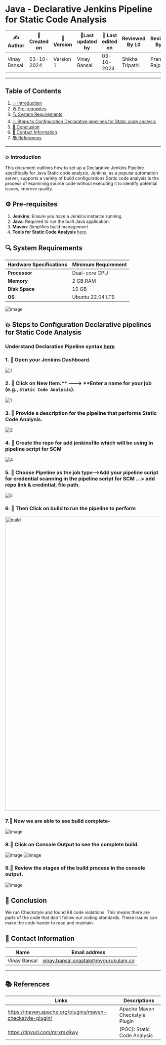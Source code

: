 # Java - Declarative Jenkins Pipeline for Static Code Analysis


| ✍️Author      | 📅Created on  |📌 Version    | 📝Last updated by |📅 Last edited on |Reviewed By L0 | Reviewed By L1 | Reviewed By L2 |
|-------------|-------------|------------|-----------------|----------------|----|-----|-----|
| Vinay Bansal | 03-10-2024  | Version 1  | Vinay Bansal    | 03-10-2024     |Shikha Tripathi|	Pramod Rajput|	Ashwani

---
## Table of Contents
1. [💥 Introduction](#-introduction)
2. [⚙ Pre-requisites](#-pre-requisites)
3. [🔍 System Requirements](#-system-requirements)
4. [💥 Steps to Configuration Declarative pipelines for Static code analysis](#-steps-to-configuration-declarative-pipelines-for-static-code-analysis)
5. [📛 Conclusion](#-conclusion)
6. [📧 Contact Information](#-contact-information)
7. [📚 References](#-references)

---
### 💥 Introduction
This document outlines how to set up a Declarative Jenkins Pipeline specifically for Java Static code analysis. Jenkins, as a popular automation server, supports a variety of build configurations.Static code analysis is the process of examining source code without executing it to identify potential issues, improve quality.


## ⚙ Pre-requisites
1. **Jenkins**: Ensure you have a Jenkins instance running.
2. **Java**: Required to run the built Java application.
3. **Maven**: Simplifies build management
4. **Tools for Static Code Analysis** [here](https://github.com/mygurukulam-p10/Documentation-P10-Snaatak/tree/main/Application%20CI%20Design/Java%20CI%20checks/Static%20Code%20Analysis%20Doc).

## 🔍 System Requirements
| Hardware Specifications | Minimum Requirement  |
|-------------------|---------------------------|
| **Processor**     | Dual-core CPU             | 
| **Memory**        | 2 GB RAM                  | 
| **Disk Space**    | 10 GB                      | 
| **OS**            |Ubuntu 22.04 LTS           |

![image](https://github.com/user-attachments/assets/5cf827f1-be38-4711-95ca-ffbe432b80cd)

## 💥 Steps to Configuration Declarative pipelines for Static Code Analysis
### Understand Declarative Pipeline syntax [here](https://github.com/mygurukulam-p10/Documentation-P10-Snaatak/blob/main/CI%20Implementation/Java%20-%20Declarative%20Jenkins%20Pipeline/Code%20compilation/readme.md#understand-declarative-pipeline-syntax)

### 1. 🚀 Open your Jenkins Dashboard.
![1](https://github.com/user-attachments/assets/59bb5e6e-68e1-4d41-8147-cd7acceeb2d8)

### 2. 🚀 Click on **New Item**.** ---> **Enter a name for your job (e.g., `Static Code Analysis`).
![1](https://github.com/user-attachments/assets/5bc5a337-706e-43aa-9283-69c8c0858560)

### 3. 🚀 Provide a description for the pipeline that performs Static Code Analysis.
![2](https://github.com/user-attachments/assets/de6eac31-cd05-4848-9bf1-ac63960402a4)

### 4. 🚀 Create the repo for add jenkinsfile which will be using in pipeline script for SCM
![4](https://github.com/user-attachments/assets/49a6c368-0382-4da0-af4b-ad9d1822f13f)


### 5. 🚀 Choose Pipeline as the job type-->Add your pipeline script for credential scanning in the pipeline script for SCM ...> add repo link & credintial, file path.
![5](https://github.com/user-attachments/assets/19409866-550d-47bf-bb77-df8567e19701)

### 6. 🚀 Then Click on build to run the pipeline to perform
<img width="952" alt="build" src="https://github.com/user-attachments/assets/8e0b140e-3cb9-4b40-babd-75fb6963a653">

### 7.🚀 Now we are able to see build complete-
![image](https://github.com/user-attachments/assets/f368b5ae-5ca5-4f05-baec-9732771d5168)

### 8.🚀 Click on Console Output to see the complete build.
![image](https://github.com/user-attachments/assets/520ffc07-2e69-4d07-be17-ef365ecad184)
![image](https://github.com/user-attachments/assets/ade662d5-fd89-4cb2-9ba9-b845bfb66c4b)




### 9.🚀 Review the stages of the build process in the console output.
![image](https://github.com/user-attachments/assets/3f1356c7-94ba-4381-b8bd-1b3756b00ed0)


## 📛 Conclusion

We run Checkstyle and found 88 code violations. This means there are parts of the code that don't follow our coding standards. These issues can make the code harder to read and maintain.


##  📧 Contact Information
| Name | Email address|
|------|---------------------|
| Vinay Bansal | vinay.bansal.snaatak@mygurukulam.co |

---
## 📚 References
| Links | Descriptions|
|------|---------------------|
|https://maven.apache.org/plugins/maven-checkstyle-plugin/|Apache Maven Checkstyle Plugin|
|https://tinyurl.com/mrxmx9wy|(POC): Static Code Analysis|
